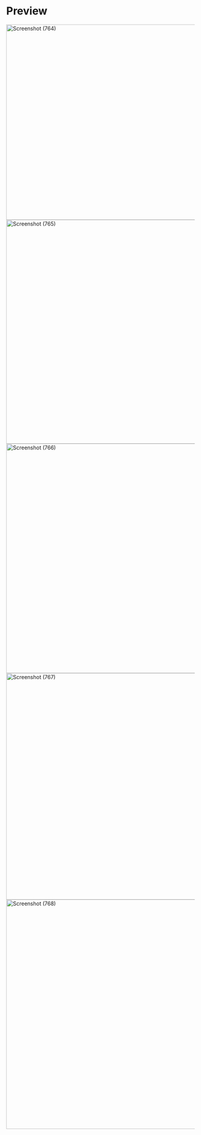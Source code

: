 # Preview 

<a data-flickr-embed="true" href="https://www.flickr.com/photos/197661703@N05/53103407500/in/dateposted-public/" title="Screenshot (764)"><img src="https://live.staticflickr.com/65535/53103407500_e172abcab2_o.png" width="1365" height="521" alt="Screenshot (764)"/></a>
<a data-flickr-embed="true" href="https://www.flickr.com/photos/197661703@N05/53103501268/in/dateposted-public/" title="Screenshot (765)"><img src="https://live.staticflickr.com/65535/53103501268_6e6de15730_o.png" width="1365" height="597" alt="Screenshot (765)"/></a><script async src="//embedr.flickr.com/assets/client-code.js" charset="utf-8"></script>
<a data-flickr-embed="true" href="https://www.flickr.com/photos/197661703@N05/53102430382/in/dateposted-public/" title="Screenshot (766)"><img src="https://live.staticflickr.com/65535/53102430382_445cfc4bbf_o.png" width="1360" height="612" alt="Screenshot (766)"/></a><script async src="//embedr.flickr.com/assets/client-code.js" charset="utf-8"></script>
<a data-flickr-embed="true" href="https://www.flickr.com/photos/197661703@N05/53102996231/in/dateposted-public/" title="Screenshot (767)"><img src="https://live.staticflickr.com/65535/53102996231_b152d6b809_o.png" width="1365" height="604" alt="Screenshot (767)"/></a><script async src="//embedr.flickr.com/assets/client-code.js" charset="utf-8"></script>
<a data-flickr-embed="true" href="https://www.flickr.com/photos/197661703@N05/53102996206/in/dateposted-public/" title="Screenshot (768)"><img src="https://live.staticflickr.com/65535/53102996206_fdeb4633ff_o.png" width="1365" height="612" alt="Screenshot (768)"/></a><script async src="//embedr.flickr.com/assets/client-code.js" charset="utf-8"></script>
